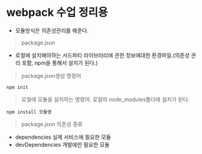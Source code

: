 webpack 수업 정리용
=============
* 모듈방식은 의존성관리를 해준다.

> package.json
* 로컬에 설치해야하는 서드파티 라이브러리에 관한 정보에대한 환경파일.(의존성 관리 포함, npm을 통해서 설치가 된다.)
> package.json생성 명령어
```
npm init
```
> 로컬에 모듈을 설치하는 명령어. 로컬의 node_modules폴더에 설치가 된다.
```
npm install 모듈명
```
> package.json 의존성 종류 
- dependencies 실제 서비스에 필요한 모듈
- devDependencies 개발에만 필요한 모듈